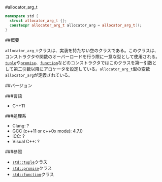 #allocator_arg_t
```cpp
namespace std {
  struct allocator_arg_t {};
  constexpr allocator_arg_t allocator_arg = allocator_arg_t();
}

```

##概要

`allocator_arg_t`クラスは、実装を持たない空のクラスである。このクラスは、コンストラクタや関数のオーバーロードを行う際に一意な型として使用される。[`tuple`](/reference/tuple/tuple.md)や[`promise`](/reference/future/promise.md)、[`function`](/reference/functional/function.md)などのコンストラクタではこのクラスを第一引数として第二引数以降にアロケータを設定している。`allocator_arg_t`型の変数`allocator_arg`が定義されている。


##バージョン

###言語

- C++11

###処理系

- Clang: ?
- GCC (c++11 or c++0x mode): 4.7.0
- ICC: ?
- Visual C++: ?

###参照

- [`std::tuple`](/reference/tuple/tuple.md)クラス
- [`std::promise`](/reference/future/promise.md)クラス
- [`std::function`](/reference/functional/function.md)クラス
